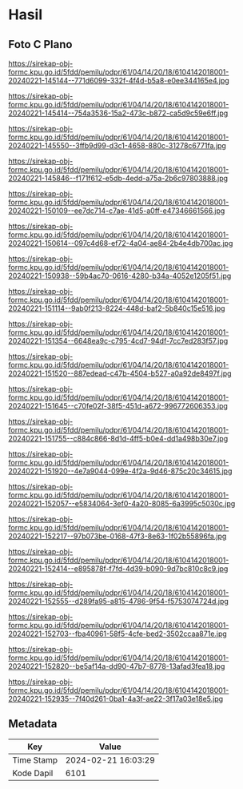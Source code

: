 # Hasil

## Foto C Plano

https://sirekap-obj-formc.kpu.go.id/5fdd/pemilu/pdpr/61/04/14/20/18/6104142018001-20240221-145144--771d6099-332f-4f4d-b5a8-e0ee344165e4.jpg

https://sirekap-obj-formc.kpu.go.id/5fdd/pemilu/pdpr/61/04/14/20/18/6104142018001-20240221-145414--754a3536-15a2-473c-b872-ca5d9c59e6ff.jpg

https://sirekap-obj-formc.kpu.go.id/5fdd/pemilu/pdpr/61/04/14/20/18/6104142018001-20240221-145550--3ffb9d99-d3c1-4658-880c-31278c6771fa.jpg

https://sirekap-obj-formc.kpu.go.id/5fdd/pemilu/pdpr/61/04/14/20/18/6104142018001-20240221-145846--f171f612-e5db-4edd-a75a-2b6c97803888.jpg

https://sirekap-obj-formc.kpu.go.id/5fdd/pemilu/pdpr/61/04/14/20/18/6104142018001-20240221-150109--ee7dc714-c7ae-41d5-a0ff-e47346661566.jpg

https://sirekap-obj-formc.kpu.go.id/5fdd/pemilu/pdpr/61/04/14/20/18/6104142018001-20240221-150614--097c4d68-ef72-4a04-ae84-2b4e4db700ac.jpg

https://sirekap-obj-formc.kpu.go.id/5fdd/pemilu/pdpr/61/04/14/20/18/6104142018001-20240221-150938--59b4ac70-0616-4280-b34a-4052e1205f51.jpg

https://sirekap-obj-formc.kpu.go.id/5fdd/pemilu/pdpr/61/04/14/20/18/6104142018001-20240221-151114--9ab0f213-8224-448d-baf2-5b840c15e516.jpg

https://sirekap-obj-formc.kpu.go.id/5fdd/pemilu/pdpr/61/04/14/20/18/6104142018001-20240221-151354--6648ea9c-c795-4cd7-94df-7cc7ed283f57.jpg

https://sirekap-obj-formc.kpu.go.id/5fdd/pemilu/pdpr/61/04/14/20/18/6104142018001-20240221-151520--887edead-c47b-4504-b527-a0a92de8497f.jpg

https://sirekap-obj-formc.kpu.go.id/5fdd/pemilu/pdpr/61/04/14/20/18/6104142018001-20240221-151645--c70fe02f-38f5-451d-a672-996772606353.jpg

https://sirekap-obj-formc.kpu.go.id/5fdd/pemilu/pdpr/61/04/14/20/18/6104142018001-20240221-151755--c884c866-8d1d-4ff5-b0e4-dd1a498b30e7.jpg

https://sirekap-obj-formc.kpu.go.id/5fdd/pemilu/pdpr/61/04/14/20/18/6104142018001-20240221-151920--4e7a9044-099e-4f2a-9d46-875c20c34615.jpg

https://sirekap-obj-formc.kpu.go.id/5fdd/pemilu/pdpr/61/04/14/20/18/6104142018001-20240221-152057--e5834064-3ef0-4a20-8085-6a3995c5030c.jpg

https://sirekap-obj-formc.kpu.go.id/5fdd/pemilu/pdpr/61/04/14/20/18/6104142018001-20240221-152217--97b073be-0168-47f3-8e63-1f02b55896fa.jpg

https://sirekap-obj-formc.kpu.go.id/5fdd/pemilu/pdpr/61/04/14/20/18/6104142018001-20240221-152414--e895878f-f7fd-4d39-b090-9d7bc810c8c9.jpg

https://sirekap-obj-formc.kpu.go.id/5fdd/pemilu/pdpr/61/04/14/20/18/6104142018001-20240221-152555--d289fa95-a815-4786-9f54-f5753074724d.jpg

https://sirekap-obj-formc.kpu.go.id/5fdd/pemilu/pdpr/61/04/14/20/18/6104142018001-20240221-152703--fba40961-58f5-4cfe-bed2-3502ccaa871e.jpg

https://sirekap-obj-formc.kpu.go.id/5fdd/pemilu/pdpr/61/04/14/20/18/6104142018001-20240221-152820--be5af14a-dd90-47b7-8778-13afad3fea18.jpg

https://sirekap-obj-formc.kpu.go.id/5fdd/pemilu/pdpr/61/04/14/20/18/6104142018001-20240221-152935--7f40d261-0ba1-4a3f-ae22-3f17a03e18e5.jpg


## Metadata

| Key        | Value               |
| ---------- | ------------------- |
| Time Stamp | 2024-02-21 16:03:29 |
| Kode Dapil | 6101                |



